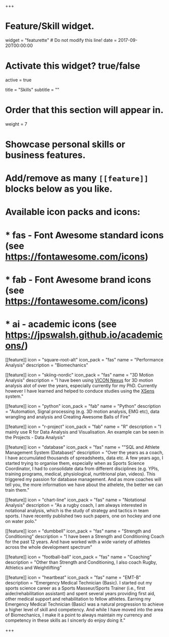 +++
# Feature/Skill widget.
widget = "featurette"  # Do not modify this line!
date = 2017-09-20T00:00:00

# Activate this widget? true/false
active = true

title = "Skills"
subtitle = ""

# Order that this section will appear in.
weight = 7

# Showcase personal skills or business features.
# 
# Add/remove as many `[[feature]]` blocks below as you like.
# 
# Available icon packs and icons:
# * fas - Font Awesome standard icons (see https://fontawesome.com/icons)
# * fab - Font Awesome brand icons (see https://fontawesome.com/icons)
# * ai - academic icons (see https://jpswalsh.github.io/academicons/)


[[feature]]
  icon = "square-root-alt"
  icon_pack = "fas"
  name = "Performance Analysis"
  description = "Biomechanics"

[[feature]]
  icon = "skiing-nordic"
  icon_pack = "fas"
  name = "3D Motion Analysis"
  description = "I have been using [VICON Nexus](https://www.vicon.com/) for 3D motion analysis alot of over the years, especially currently for my PhD. Currently however I have learned and helped to conduce studies using the [XSens](www.xsens.com/‎) system."

[[feature]]
  icon = "python"
  icon_pack = "fab"
  name = "Python"
  description = "Automation, Signal processing (e.g. 3D motion analysis, EMG etc), data wrangling and analysis and Creating Awesome Balls of Fire"

[[feature]]
  icon = "r-project"
  icon_pack = "fab"
  name = "R"
  description = "I mainly use R for Data Analysis and Visualisation. An example can be seen in the Projects - Data Analysis"
  
[[feature]]
  icon = "database"
  icon_pack = "fas"
  name = ""SQL and Athlete Management System (Database)"
  description = "Over the years as a coach, I have accumulated thousands of spreadsheets, data etc. A few years ago, I started trying to organise them, especially when as Sports Science Coordinator, I had to consolidate data from different disciplines (e.g. YPIs, training programs, medical, physiological, nurtitrional plan, videos). This triggered my passion for database management. And as more coaches will tell you, the more information we have about the athelete, the better we can train them."

[[feature]]
  icon = "chart-line"
  icon_pack = "fas"
  name = "Notational Analysis"
  description = "As a rugby coach, I am always interested in notational analysis, which is the study of strategy and tactics in team sports. I have recently published two such papers, one on hockey and one on water polo."  
  
[[feature]]
  icon = "dumbbell"
  icon_pack = "fas"
  name = "Strength and Conditioning"
  description = "I have been a Strength and Conditioning Coach for the past 12 years. And have worked with a wide variety of athletes across the whole development spectrum"

[[feature]]
  icon = "football-ball"
  icon_pack = "fas"
  name = "Coaching"
  description = "Other than Strength and Conditioning, I also coach Rugby, Athletics and Weightlifting"

[[feature]]
  icon = "heartbeat"
  icon_pack = "fas"
  name = "EMT-B"
  description = "Emergency Medical Technician (Basic). I started out my sports science career as a Sports Masseur/Sports Trainer (i.e., first aider/rehabilitation assistant) and spent several years providing first aid, other medical support and rehabilitation to fellow athletes. Earning my Emergency Medical Technician (Basic) was a natural progression to achieve a higher level of skill and competency. And while I have moved into the area of Biomechanics, I make it a point to always maintain my currency and competency in these skills as I sincerly do enjoy doing it."

+++
